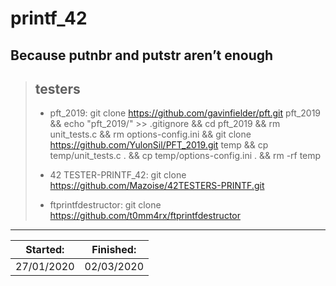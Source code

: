 # printf_42
## Because putnbr and putstr aren’t enough

> ## testers
> - pft_2019:
>   git clone https://github.com/gavinfielder/pft.git pft_2019 && echo "pft_2019/" >> .gitignore && cd pft_2019 && rm unit_tests.c && rm options-config.ini && git clone https://github.com/YulonSil/PFT_2019.git temp && cp temp/unit_tests.c . && cp temp/options-config.ini . && rm -rf temp
>
> - 42 TESTER-PRINTF_42:
>   git clone https://github.com/Mazoise/42TESTERS-PRINTF.git
>
> - ftprintfdestructor:
>   git clone https://github.com/t0mm4rx/ftprintfdestructor

---

| Started:               |Finished:        |
| ---------------------- | --------------- |
| 27/01/2020             | 02/03/2020      |
